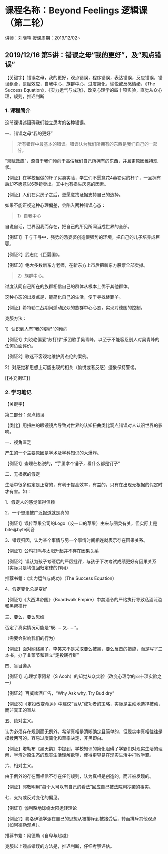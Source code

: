 # 课程名称：Beyond Feelings 逻辑课（第二轮）

讲师：刘晓艳 授课周期：2019/12/02~

## 2019/12/16 第5讲：错误之母“我的更好”，及“观点错误”
 
【关键字】错误之母，我的更好，观点错误，程序错误，表达错误，反应错误，错误组合，禀赋效应，自我中心，族群中心，过度简化，愉悦或反感情绪，《The Success Equation》，《实力运气与成功》，改变心理学的四十项实验，直觉从众心理，规则，推迟判断

### 1. 课程简介

这节课讲述阻碍我们独立思考的各种错误。

一、错误之母“我的更好”

> 所有错误中最基本的错误。错误认为我们所拥有的东西是我们自己的一部分。

“禀赋效应”，源自于我们倾向于高估我们自己所拥有的东西，并且更原因维持现状。

【例证】在学校里做的杯子买卖实验，学生们不愿意花4英镑买的杯子，一旦拥有后却不愿意以6英镑卖出。其中也有损失厌恶的因素。

【例证】人们在买房子之后，更愿意找证据支持自己的选择。

如果不能正视这种心理偏差，会陷入两种错误心态：

> 1）自我中心

自说自话，世界因我而存在，把自己的所见所闻当成世界的全部。

【例证1】千与千寻中，强势的汤婆婆创造很强势的环境，把自己的儿子培养成巨婴。

【例证2】武志红《巨婴国》。

【例证3】绝大多数新东方老师，在新东方上市后把新东方股票全部卖掉。

> 2）族群中心。

过度认同自己所在的族群相信自己的群体从根本上优于其他群体。

这种心态的出发点是，能简化自己的生活，便于寻找替罪羊。

【例证】希特勒二战期间煽动民众的族群中心心态，实现对德国的控制。

克服方法：

1）认识到人有“我的更好”的倾向

【例证1】刘晓艳偏爱“苏打绿”乐团歌手吴青峰，以至于不能容忍别人对吴青峰的任何负面评价。

【例证2】歌迷不客观地维护周杰伦的案例。

2）对感觉和思想上可能出现的相关（愉悦或者反感）迹象保持警惕。

[【补充例证】]

### 2. 学习笔记

【关键字】








第二部分：观点错误

【类比】用扭曲的眼镜镜片导致对世界的认知扭曲类比观点错误对人认识世界的影响。

一、视角匮乏

产生的一个主要原因是学术及学科知识的大爆炸。

【例证1】查理芒格说的，“手里拿个锤子，看什么都是钉子”


二、无根据的假定

生活中很多假定是正常的，有利于提高效率，有益的，只有在出现无根据的假定时才有害。如：

1、假定人的感觉值得信赖

2、一个想法被广泛报道就是真的

【例证1】误传苹果公司的Logo（咬一口的苹果）由来与图灵有关，但实际上是bite与byte同音

3、错误归因，认为某个事情与另一个事情时间相连就表示存在因果关系。

【例证1】公鸡打鸣与太阳升起并不存在因果关系

【例证2】误认为孩子考砸后的严厉批评，与孩子下次考试成绩更好有因果关系（实际只是均值回归定律的作用）

推荐书籍：《实力运气与成功》（The Success Equation）

4、假定变化总是变好

【例证1】《大西洋帝国》（Boardwalk Empire）中禁酒令的严格执行导致私酒泛滥和黑帮横行


三、要么，要么思维

否定了真实情况可能是“既……又……”。

（需要会影响我们的行为）

【例证】面对网络黑子，李笑来不是采取要么被黑，要么反击的措施，而是写了三本书，办了韭菜节和建立“定投践行群”


四、盲目遵从

【例证1】心理学家阿希（S Acoh）的知觉从众实验（改变心理学的四十项实验之一）

【例证2】百威啤酒广告，“Why Ask why, Try Bud dry”

【例证3】《定投改变命运》中建议“盲从”成功者的策略，实际是主动地选择被动，而非真正的盲从


五、绝对主义。

认为必须存在规则而无例外，希望真相是清晰确定且简单的，但现实中真相往往是模棱两可的。容易过度简化和草率决定，非黑即白。

【例证】塔勒布《黑天鹅》中提到，学校知识的简化阻碍了学霸们对现实生活的理解，学渣对原生态的现实生活理解欲望，使得更容易在现实生活中打败学霸。


六、相对主义。

由于例外的存在而相信不存在任何规则，认为真相是创造的，而非被发现的。

【例证】郭敬明用“每个人可以有自己的看法”回应自己被法院判抄袭的事实。


七、支持或反对变化的偏见。

【例证1】伽利略地球绕太阳运转理论

【例证2】弗洛伊德学派在自己的思想从被排斥到被接受后，转而排斥其他观点（如阿德勒观点）。

推荐书籍：阿德勒《自卑与超越》


克服以上观点错误的方法是，推迟判断，仔细考察评估。

